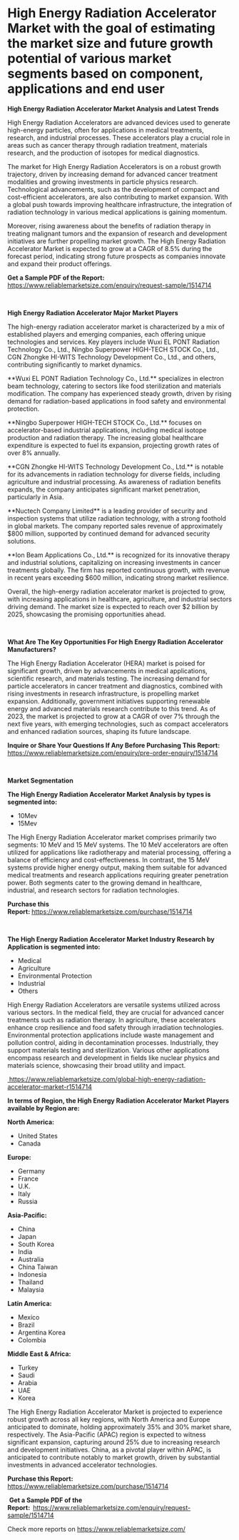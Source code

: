 <p><h1>High Energy Radiation Accelerator Market with the goal of estimating the market size and future growth potential of various market segments based on component, applications and end user</h1></p><p><strong>High Energy Radiation Accelerator Market Analysis and Latest Trends</strong></p>
<p><p>High Energy Radiation Accelerators are advanced devices used to generate high-energy particles, often for applications in medical treatments, research, and industrial processes. These accelerators play a crucial role in areas such as cancer therapy through radiation treatment, materials research, and the production of isotopes for medical diagnostics.</p><p>The market for High Energy Radiation Accelerators is on a robust growth trajectory, driven by increasing demand for advanced cancer treatment modalities and growing investments in particle physics research. Technological advancements, such as the development of compact and cost-efficient accelerators, are also contributing to market expansion. With a global push towards improving healthcare infrastructure, the integration of radiation technology in various medical applications is gaining momentum.</p><p>Moreover, rising awareness about the benefits of radiation therapy in treating malignant tumors and the expansion of research and development initiatives are further propelling market growth. The High Energy Radiation Accelerator Market is expected to grow at a CAGR of 8.5% during the forecast period, indicating strong future prospects as companies innovate and expand their product offerings.</p></p>
<p><strong>Get a Sample PDF of the Report:&nbsp;</strong> <a href="https://www.reliablemarketsize.com/enquiry/request-sample/1514714?utm_campaign=2470&utm_medium=2&utm_source=Github&utm_content=ia&utm_term=29032025&utm_id=high-energy-radiation-accelerator">https://www.reliablemarketsize.com/enquiry/request-sample/1514714</a></p>
<p>&nbsp;</p>
<p><strong>High Energy Radiation Accelerator Major Market Players</strong></p>
<p><p>The high-energy radiation accelerator market is characterized by a mix of established players and emerging companies, each offering unique technologies and services. Key players include Wuxi EL PONT Radiation Technology Co., Ltd., Ningbo Superpower HIGH-TECH STOCK Co., Ltd., CGN Zhongke HI-WITS Technology Development Co., Ltd., and others, contributing significantly to market dynamics.</p><p>**Wuxi EL PONT Radiation Technology Co., Ltd.** specializes in electron beam technology, catering to sectors like food sterilization and materials modification. The company has experienced steady growth, driven by rising demand for radiation-based applications in food safety and environmental protection.</p><p>**Ningbo Superpower HIGH-TECH STOCK Co., Ltd.** focuses on accelerator-based industrial applications, including medical isotope production and radiation therapy. The increasing global healthcare expenditure is expected to fuel its expansion, projecting growth rates of over 8% annually.</p><p>**CGN Zhongke HI-WITS Technology Development Co., Ltd.** is notable for its advancements in radiation technology for diverse fields, including agriculture and industrial processing. As awareness of radiation benefits expands, the company anticipates significant market penetration, particularly in Asia.</p><p>**Nuctech Company Limited** is a leading provider of security and inspection systems that utilize radiation technology, with a strong foothold in global markets. The company reported sales revenue of approximately $800 million, supported by continued demand for advanced security solutions.</p><p>**Ion Beam Applications Co., Ltd.** is recognized for its innovative therapy and industrial solutions, capitalizing on increasing investments in cancer treatments globally. The firm has reported continuous growth, with revenue in recent years exceeding $600 million, indicating strong market resilience.</p><p>Overall, the high-energy radiation accelerator market is projected to grow, with increasing applications in healthcare, agriculture, and industrial sectors driving demand. The market size is expected to reach over $2 billion by 2025, showcasing the promising opportunities ahead.</p></p>
<p>&nbsp;</p>
<p><strong>What Are The Key Opportunities For High Energy Radiation Accelerator Manufacturers?</strong></p>
<p><p>The High Energy Radiation Accelerator (HERA) market is poised for significant growth, driven by advancements in medical applications, scientific research, and materials testing. The increasing demand for particle accelerators in cancer treatment and diagnostics, combined with rising investments in research infrastructure, is propelling market expansion. Additionally, government initiatives supporting renewable energy and advanced materials research contribute to this trend. As of 2023, the market is projected to grow at a CAGR of over 7% through the next five years, with emerging technologies, such as compact accelerators and enhanced radiation sources, shaping its future landscape.</p></p>
<p><strong>Inquire or Share Your Questions If Any Before Purchasing This Report:</strong> <a href="https://www.reliablemarketsize.com/enquiry/pre-order-enquiry/1514714?utm_campaign=2470&utm_medium=2&utm_source=Github&utm_content=ia&utm_term=29032025&utm_id=high-energy-radiation-accelerator">https://www.reliablemarketsize.com/enquiry/pre-order-enquiry/1514714</a></p>
<p>&nbsp;</p>
<p><strong>Market Segmentation</strong></p>
<p><strong>The High Energy Radiation Accelerator Market Analysis by types is segmented into:</strong></p>
<p><ul><li>10Mev</li><li>15Mev</li></ul></p>
<p><p>The High Energy Radiation Accelerator market comprises primarily two segments: 10 MeV and 15 MeV systems. The 10 MeV accelerators are often utilized for applications like radiotherapy and material processing, offering a balance of efficiency and cost-effectiveness. In contrast, the 15 MeV systems provide higher energy output, making them suitable for advanced medical treatments and research applications requiring greater penetration power. Both segments cater to the growing demand in healthcare, industrial, and research sectors for radiation technologies.</p></p>
<p><strong>Purchase this Report:&nbsp;</strong><a href="https://www.reliablemarketsize.com/purchase/1514714?utm_campaign=2470&utm_medium=2&utm_source=Github&utm_content=ia&utm_term=29032025&utm_id=high-energy-radiation-accelerator">https://www.reliablemarketsize.com/purchase/1514714</a></p>
<p>&nbsp;</p>
<p><strong>The High Energy Radiation Accelerator Market Industry Research by Application is segmented into:</strong></p>
<p><ul><li>Medical</li><li>Agriculture</li><li>Environmental Protection</li><li>Industrial</li><li>Others</li></ul></p>
<p><p>High Energy Radiation Accelerators are versatile systems utilized across various sectors. In the medical field, they are crucial for advanced cancer treatments such as radiation therapy. In agriculture, these accelerators enhance crop resilience and food safety through irradiation technologies. Environmental protection applications include waste management and pollution control, aiding in decontamination processes. Industrially, they support materials testing and sterilization. Various other applications encompass research and development in fields like nuclear physics and materials science, showcasing their broad utility and impact.</p></p>
<p><a href="https://www.reliablemarketsize.com/global-high-energy-radiation-accelerator-market-r1514714?utm_campaign=2470&utm_medium=2&utm_source=Github&utm_content=ia&utm_term=29032025&utm_id=high-energy-radiation-accelerator">&nbsp;https://www.reliablemarketsize.com/global-high-energy-radiation-accelerator-market-r1514714</a></p>
<p><strong>In terms of Region, the High Energy Radiation Accelerator Market Players available by Region are:</strong></p>
<p>
    <p> <strong> North America: </strong>
        <ul>
            <li>United States</li>
            <li>Canada</li>
        </ul>
        </p> 
    <p> <strong> Europe: </strong>
        <ul>
            <li>Germany</li>
            <li>France</li>
            <li>U.K.</li>
            <li>Italy</li>
            <li>Russia</li>
        </ul>
        </p> 
    <p> <strong> Asia-Pacific: </strong>
        <ul>
            <li>China</li>
            <li>Japan</li>
            <li>South Korea</li>
            <li>India</li>
            <li>Australia</li>
            <li>China Taiwan</li>
            <li>Indonesia</li>
            <li>Thailand</li>
            <li>Malaysia</li>
        </ul>
        </p> 
    <p> <strong> Latin America: </strong>
        <ul>
            <li>Mexico</li>
            <li>Brazil</li>
            <li>Argentina Korea</li>
            <li>Colombia</li>
        </ul>
        </p> 
    <p> <strong> Middle East & Africa: </strong>
        <ul>
            <li>Turkey</li>
            <li>Saudi</li>
            <li>Arabia</li>
            <li>UAE</li>
            <li>Korea</li>
        </ul>
    </p>
    </p>
<p><p>The High Energy Radiation Accelerator Market is projected to experience robust growth across all key regions, with North America and Europe anticipated to dominate, holding approximately 35% and 30% market share, respectively. The Asia-Pacific (APAC) region is expected to witness significant expansion, capturing around 25% due to increasing research and development initiatives. China, as a pivotal player within APAC, is anticipated to contribute notably to market growth, driven by substantial investments in advanced accelerator technologies.</p></p>
<p><strong>Purchase this Report: </strong><a href="https://www.reliablemarketsize.com/purchase/1514714?utm_campaign=2470&utm_medium=2&utm_source=Github&utm_content=ia&utm_term=29032025&utm_id=high-energy-radiation-accelerator">https://www.reliablemarketsize.com/purchase/1514714</a></p>
<p>&nbsp;<strong>Get a Sample PDF of the Report:&nbsp;&nbsp;</strong><a href="https://www.reliablemarketsize.com/enquiry/request-sample/1514714?utm_campaign=2470&utm_medium=2&utm_source=Github&utm_content=ia&utm_term=29032025&utm_id=high-energy-radiation-accelerator">https://www.reliablemarketsize.com/enquiry/request-sample/1514714</a></p>
<p><strong></strong></p>
<p>Check more reports on <a href="https://www.reliablemarketsize.com/?utm_campaign=2470&utm_medium=2&utm_source=Github&utm_content=ia&utm_term=29032025&utm_id=high-energy-radiation-accelerator">https://www.reliablemarketsize.com/</a></p>